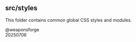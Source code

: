 ## src/styles

This folder contains common global CSS styles and modules.

@weaponsforge<br>
20250706
